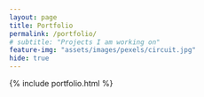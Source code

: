 ```yaml
---
layout: page
title: Portfolio
permalink: /portfolio/
# subtitle: "Projects I am working on"
feature-img: "assets/images/pexels/circuit.jpg"
hide: true
---
```


{% include portfolio.html %}
